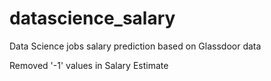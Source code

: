 # datascience_salary
Data Science jobs salary prediction based on Glassdoor data

Removed '-1' values in Salary Estimate
